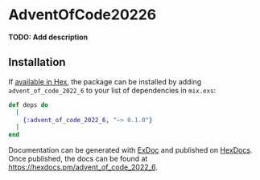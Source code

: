 # AdventOfCode20226

**TODO: Add description**

## Installation

If [available in Hex](https://hex.pm/docs/publish), the package can be installed
by adding `advent_of_code_2022_6` to your list of dependencies in `mix.exs`:

```elixir
def deps do
  [
    {:advent_of_code_2022_6, "~> 0.1.0"}
  ]
end
```

Documentation can be generated with [ExDoc](https://github.com/elixir-lang/ex_doc)
and published on [HexDocs](https://hexdocs.pm). Once published, the docs can
be found at <https://hexdocs.pm/advent_of_code_2022_6>.

